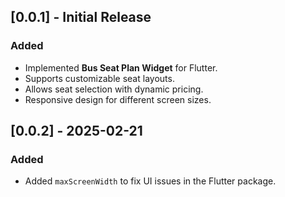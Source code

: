 ## [0.0.1] - Initial Release
### Added
- Implemented **Bus Seat Plan Widget** for Flutter.
- Supports customizable seat layouts.
- Allows seat selection with dynamic pricing.
- Responsive design for different screen sizes.

## [0.0.2] - 2025-02-21
### Added
- Added `maxScreenWidth` to fix UI issues in the Flutter package.
